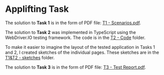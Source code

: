 # Applifting Task

The solution to **Task 1** is in the form of PDF file: [T1 - Scenarios.pdf](https://github.com/shaamoth/applifting-task/blob/main/T1%20-%20Scenarios.pdf).

The solution to **Task 2** was implemented in TypeScript using the WebDriver.IO testing framework. The code is in the [T2 - Code](https://github.com/shaamoth/applifting-task/tree/main/T2%20-%20Code) folder.

To make it easier to imagine the layout of the tested application in Tasks 1 and 2, I created sketches of the individual pages. These sketches are in the [T1&T2 - sketches](https://github.com/shaamoth/applifting-task/tree/main/T1%26T2%20-%20sketches) folder.

The solution to **Task 3** is in the form of PDF file: [T3 - Test Report.pdf](https://github.com/shaamoth/applifting-task/blob/main/T3%20-%20Test%20Report.pdf).
